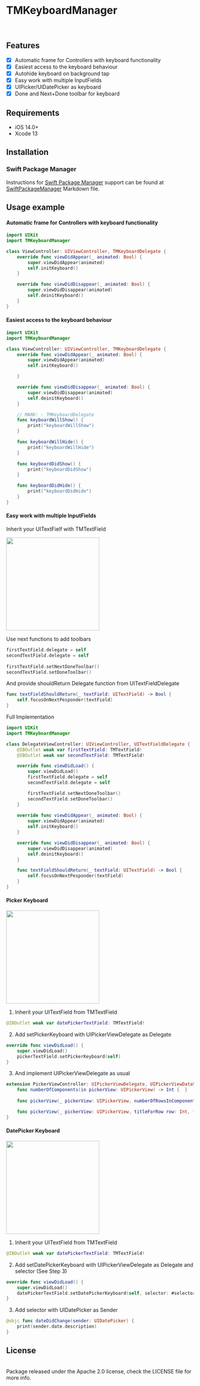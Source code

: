 # TMKeyboardManager
<br />

## Features

- [x] Automatic frame for Controllers with keyboard functionality
- [x] Easiest access to the keyboard behaviour 
- [x] Autohide keyboard on background tap
- [x] Easy work with multiple InputFields
- [x] UIPicker/UIDatePicker as keyboard
- [x] Done and Next+Done toolbar for keyboard 

## Requirements

- iOS 14.0+
- Xcode 13

## Installation

### Swift Package Manager

Instructions for [Swift Package Manager](https://swift.org/package-manager/) support can be
found at [SwiftPackageManager](SwiftPackageManager.md) Markdown file.

## Usage example

#### Automatic frame for Controllers with keyboard functionality
```swift
import UIKit
import TMKeyboardManager

class ViewController: UIViewController, TMKeyboardDelegate {
    override func viewDidAppear(_ animated: Bool) {
        super.viewDidAppear(animated)
        self.initKeyboard()
    }

    override func viewDidDisappear(_ animated: Bool) {
        super.viewDidDisappear(animated)
        self.deinitKeyboard()
    }
}
```

#### Easiest access to the keyboard behaviour
```swift
import UIKit
import TMKeyboardManager

class ViewController: UIViewController, TMKeyboardDelegate {
    override func viewDidAppear(_ animated: Bool) {
        super.viewDidAppear(animated)
        self.initKeyboard()

    }

    override func viewDidDisappear(_ animated: Bool) {
        super.viewDidDisappear(animated)
        self.deinitKeyboard()
    }

    // MARK: - TMKeyboardDelegate
    func keyboardWillShow() {
        print("keyboardWillShow")
    }

    func keyboardWillHide() {
        print("keyboardWillHide")
    }

    func keyboardDidShow() {
        print("keyboardDidShow")
    }

    func keyboardDidHide() {
        print("keyboardDidHide")
    }
}
```

#### Easy work with multiple InputFields

Inherit your UITextFielf with TMTextField

<img src= "https://raw.githubusercontent.com/Rayllienstery/TMKeyboardManager/main/Media/TMTextField.png" width="250" >

Use next functions to add toolbars
```swift
firstTextField.delegate = self
secondTextField.delegate = self
        
firstTextField.setNextDoneToolbar()
secondTextField.setDoneToolbar()
```

And provide shouldReturn Delegate function from UITextFieldDelegate
```swift
func textFieldShouldReturn(_ textField: UITextField) -> Bool {
    self.focusOnNextPesponder(textField)
}
```

Full Implementation
```swift
import UIKit
import TMKeyboardManager

class DelegateViewController: UIViewController, UITextFieldDelegate {
    @IBOutlet weak var firstTextField: TMTextField!
    @IBOutlet weak var secondTextField: TMTextField!

    override func viewDidLoad() {
        super.viewDidLoad()
        firstTextField.delegate = self
        secondTextField.delegate = self

        firstTextField.setNextDoneToolbar()
        secondTextField.setDoneToolbar()
    }
    
    override func viewDidAppear(_ animated: Bool) {
        super.viewDidAppear(animated)
        self.initKeyboard()
    }

    override func viewDidDisappear(_ animated: Bool) {
        super.viewDidDisappear(animated)
        self.deinitKeyboard()
    }

    func textFieldShouldReturn(_ textField: UITextField) -> Bool {
        self.focusOnNextPesponder(textField)
    }
}
```

#### Picker Keyboard

<img src= "https://raw.githubusercontent.com/Rayllienstery/TMKeyboardManager/main/Media/Picker.png" width="250" >

1. Inherit your UITextField from TMTextField
```swift
@IBOutlet weak var datePickerTextField: TMTextField!
```

2. Add setPickerKeyboard with UIPickerViewDelegate as Delegate
```swift
override func viewDidLoad() {
    super.viewDidLoad()
    pickerTextField.setPickerKeyboard(self)
}
```

3. And implement UIPickerViewDelegate as usual
```swift
extension PickerViewController: UIPickerViewDelegate, UIPickerViewDataSource {
    func numberOfComponents(in pickerView: UIPickerView) -> Int {  }
    
    func pickerView(_ pickerView: UIPickerView, numberOfRowsInComponent component: Int) -> Int {  }

    func pickerView(_ pickerView: UIPickerView, titleForRow row: Int, forComponent component: Int) -> String? {  }
}
```

#### DatePicker Keyboard

<img src= "https://raw.githubusercontent.com/Rayllienstery/TMKeyboardManager/main/Media/DatePicker.png" width="250" >

1. Inherit your UITextField from TMTextField
```swift
@IBOutlet weak var datePickerTextField: TMTextField!
```

2. Add setDatePickerKeyboard with UIPickerViewDelegate as Delegate and selector (See Step 3)
```swift
override func viewDidLoad() {
    super.viewDidLoad()
    datePickerTextField.setDatePickerKeyboard(self, selector: #selector(dateDidChange(sender:)))
}
```

3. Add selector with UIDatePicker as Sender
```swift
@objc func dateDidChange(sender: UIDatePicker) {
    print(sender.date.description)
}
```

## License
<br />
Package released under the Apache 2.0 license, check the LICENSE file for more info.
